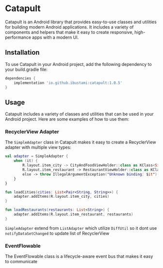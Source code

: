 # Catapult

Catapult is an Android library that provides easy-to-use classes and utilities for building modern Android applications. It includes a variety of components and helpers that make it easy to create responsive, high-performance apps with a modern UI.

## Installation
To use Catapult in your Android project, add the following dependency to your build.gradle file:

```gradle
dependencies {
    implementation 'io.github.ibustami:catapult:1.0.5'
}
```

## Usage

Catapult includes a variety of classes and utilities that can be used in your Android project. Here are some examples of how to use them:

### RecyclerView Adapter

The `SimpleAdapter` class in Catapult makes it easy to create a RecyclerView adapter with multiple view types:

```kotlin
val adapter = SimpleAdapter {
    when (it) {
        R.layout.item_city -> CityAndFoodViewHolder::class as KClass<SimpleAdapter.ViewHolder<Any>>
        R.layout.item_restaurant -> RestaurantViewHolder::class as KClass<SimpleAdapter.ViewHolder<Any>>
        else -> throw IllegalArgumentException("Unknown binding: $it")
    }
}

fun loadCities(cities: List<Pair<String, String>>) {
    adapter.addItems(R.layout.item_city, cities)
}

fun loadRestaurants(restaurants: List<String>) {
    adapter.addItems(R.layout.item_restaurant, restaurants)
}
```
`SimpleAdapter` extend from `ListAdapter` which utilize `DiffUtil` so it dont use `notifyDataSetChanged` to update list of RecyclerView

### EventFlowable

The EventFlowable class is a lifecycle-aware event bus that makes it easy to communicate 
